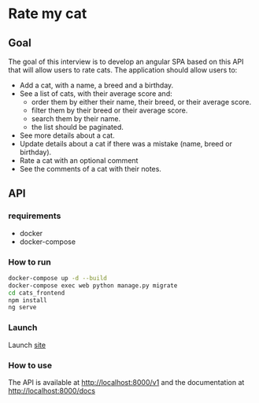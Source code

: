 # Rate my cat

## Goal

The goal of this interview is to develop an angular SPA based on this API that will allow users to rate cats. The application should allow users to:

- Add a cat, with a name, a breed and a birthday.
- See a list of cats, with their average score and:
  - order them by either their name, their breed, or their average score.
  - filter them by their breed or their average score.
  - search them by their name.
  - the list should be paginated.
- See more details about a cat.
- Update details about a cat if there was a mistake (name, breed or birthday).
- Rate a cat with an optional comment
- See the comments of a cat with their notes.

## API

### requirements

- docker
- docker-compose

### How to run

```bash
docker-compose up -d --build
docker-compose exec web python manage.py migrate
cd cats_frontend
npm install
ng serve
```

### Launch 

Launch [site](http://localhost:4200)

### How to use

The API is available at [http://localhost:8000/v1](http://localhost:8000/v1) and the documentation at [http://localhost:8000/docs](http://localhost:8000/docs)
